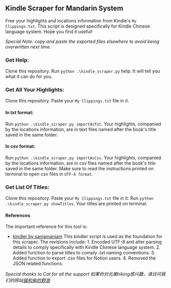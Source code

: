 ## Kindle Scraper for Mandarin System
Free your highlights and locations information from Kindle's `My Clippings.txt`.
This script is designed specifically for Kindle Chinese language system.
Hope you find it useful!

_Special Note: copy and paste the exported files elsewhere to avoid being overwritten next time._

### Get Help:

Clone this repository.
Run `python .\kindle_scraper.py` help.
It will tell you what it can do for you.

### Get All Your Highlights:

Clone this repository. 
Paste your `My Clippings.txt` file in it.

#### In txt format:
Run `python .\kindle_scraper.py importAsTxt`.
Your highlights, companied by the locations information, are in text files named after the book's title saved in the same folder.
#### In csv format:
Run `python .\kindle_scraper.py importAsCsv`.
Your highlights, companied by the locations information, are in csv files named after the book's title saved in the same folder.
Make sure to read the instructions printed on terminal to open csv files in `UTF-8 format`.

### Get List Of Titles:

Clone this repository. Paste your `My Clippings.txt` file in it.
Run `python .\kindle_scraper.py showTitles`.
Your titles are printed on terminal.

#### References
The important reference for this tool is:
* [kindler by sanjamaniam](https://github.com/sanjaymaniam/kindler) This kindler script is used as the foundation for this scraper.
The revisions include:
1\. Encoded UTF-8 and alter parsing details to comply specifically with Kindle Chinese language system.
2\. Added function to parse titles to comply .txt naming conventions.
3\. Added function to export .csv files for Notion users.
4\. Removed the JSON related functions.

_Special thanks to Cat for all the support_
_如果你对北美hiking感兴趣，请访问我们的网站[猫和柴的野游](https://www.meowshibatravel.com)_